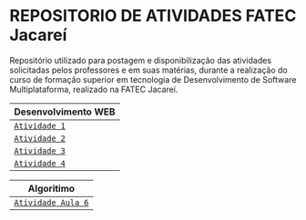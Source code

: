 # REPOSITORIO DE ATIVIDADES FATEC Jacareí
 Repositório utilizado para postagem e disponibilização das atividades solicitadas pelos professores e em suas matérias, durante a realização do curso de formação superior em tecnologia de Desenvolvimento de Software Multiplataforma, realizado na FATEC Jacareí.

 | Desenvolvimento WEB |
 |----|
 | [`Atividade 1`](https://github.com/marcknero/2-DSM-24/tree/main/DesenvolvimentoWeb/lista1) |
 | [`Atividade 2`](https://github.com/marcknero/2-DSM-24/blob/main/DesenvolvimentoWeb/lista2.html) |
 | [`Atividade 3`](https://github.com/marcknero/2-DSM-24/tree/main/DesenvolvimentoWeb/atividade3-240917)|
| [`Atividade 4`](./DesenvolvimentoWeb/241001)|
 
 | Algoritimo |
 |----|
 | [`Atividade Aula 6`](https://github.com/marcknero/2-DSM-24/tree/main/Algoritmo/AtividadeAula6) |
